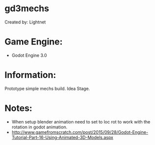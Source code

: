 # gd3mechs

Created by: Lightnet

# Game Engine:
 * Godot Engine 3.0

# Information:
 Prototype simple mechs build. Idea Stage.
 
# Notes:
 * When setup blender animation need to set to loc rot to work with the rotation in godot animation.
 * http://www.gamefromscratch.com/post/2015/09/28/Godot-Engine-Tutorial-Part-16-Using-Animated-3D-Models.aspx